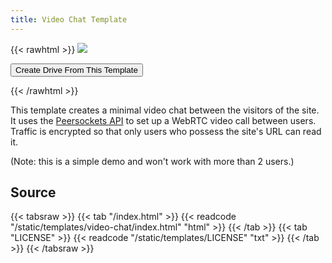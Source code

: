 ```yaml
---
title: Video Chat Template
---
```


{{< rawhtml >}}
<img class="template-thumb" src="/templates/video-chat.png">

<button class="create-drive">Create Drive From This Template</button>

<script>
  const TEMPLATE_ROOT = '/templates/video-chat'
  const TEMPLATE_TITLE = 'My Video Chat'
  window.TEMPLATE_FILES = [
    '/index.html'
  ]
</script>
<script src="/templates/index.js"></script>
{{< /rawhtml >}}

This template creates a minimal video chat between the visitors of the site. It uses the [Peersockets API](https://docs.beakerbrowser.com/apis/beaker.peersockets) to set up a WebRTC video call between users. Traffic is encrypted so that only users who possess the site's URL can read it.

(Note: this is a simple demo and won't work with more than 2 users.)

## Source

{{< tabsraw >}}
{{< tab "/index.html" >}}
{{< readcode "/static/templates/video-chat/index.html" "html" >}}
{{< /tab >}}
{{< tab "LICENSE" >}}
{{< readcode "/static/templates/LICENSE" "txt" >}}
{{< /tab >}}
{{< /tabsraw >}}